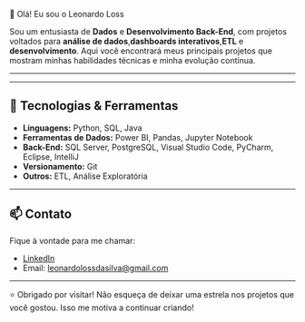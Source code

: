 
👋 Olá! Eu sou o Leonardo Loss


Sou um entusiasta de **Dados** e **Desenvolvimento Back-End**, com projetos voltados para **análise de dados**,**dashboards interativos**,**ETL** e **desenvolvimento**. Aqui você encontrará meus principais projetos que mostram minhas habilidades técnicas e minha evolução contínua.

---

---

## 🧰 Tecnologias & Ferramentas

- **Linguagens:** Python, SQL, Java  
- **Ferramentas de Dados:** Power BI, Pandas, Jupyter Notebook  
- **Back-End:** SQL Server, PostgreSQL, Visual Studio Code, PyCharm, Eclipse, IntelliJ
- **Versionamento:** Git
- **Outros:** ETL, Análise Exploratória

---

## 📫 Contato

Fique à vontade para me chamar:

- [LinkedIn](https://www.linkedin.com/in/leonardoloss/)
- Email: leonardolossdasilva@gmail.com

---

⭐ Obrigado por visitar! Não esqueça de deixar uma estrela nos projetos que você gostou. Isso me motiva a continuar criando!
